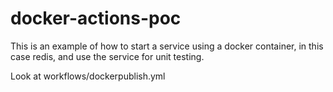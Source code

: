 # docker-actions-poc

This is an example of how to start a service using a docker container, 
in this case redis, and use the service for unit testing.

Look at workflows/dockerpublish.yml
